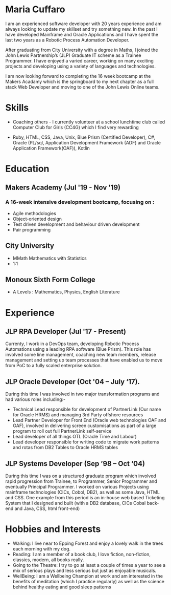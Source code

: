 # Maria Cuffaro

I am an experienced software developer with 20 years experience and am always looking to update my skillset and try something new.  In the past I have developed Mainframe and Oracle Applications and I have spent the last two years as a Robotic Process Automation Developer.  

After graduating from City University with a degree in Maths, I joined the John Lewis Partnership’s (JLP) Graduate IT scheme as a Trainee Programmer.  I have enjoyed a varied career, working on many exciting projects and developing using a variety of languages and technologies.  

I am now looking forward to completing the 16 week bootcamp at the Makers Acadamy which is the springboard to my next chapter as a full stack Web Developer and moving to one of the John Lewis Online teams.


# Skills

  * Coaching others - I currently volunteer at a school lunchtime club called Computer Club for Girls (CC4G) which I find very rewarding

  * Ruby, HTML, CSS, Java, Unix, Blue Prism (Certified Developer), C#, Oracle (PL/sql, Application Development Framework (ADF) and Oracle Application Framework(OAF)), Kotlin


# Education

## Makers Academy (Jul '19 - Nov '19)

### A 16-week intensive development bootcamp, focusing on :
  *	Agile methodologies
  *	Object-oriented design
  *	Test driven development and behaviour driven development
  *	Pair programming
  
## City University
  *	MMath Mathematics with Statistics
  *	1:1
  
## Monoux Sixth Form College
  *	A Levels : Mathematics, Physics, English Literature


# Experience

## JLP RPA Developer (Jul '17 - Present)
Currenty, I work in a DevOps team, developing Robotic Process Automations using a leading RPA software (Blue Prism).  This role has involved some line management, coaching new team members, release management and setting up team processes that have enabled us to move from PoC to a fully scaled enterprise solution.

## JLP Oracle Developer (Oct '04 – July ‘17).
During this time I was involved in two major transformation programs and had various roles including:-
  * Technical Lead responsible for development of PartnerLink (Our name for Oracle HRMS) and managing 3rd Party offshore resources 
  * Lead Partner Developer for Front End (Oracle web technologies OAF and OAF), involved in delivering screen customisations as part of a large program to roll out full PartnerLink self-service
  * Lead developer of all things OTL (Oracle Time and Labour)
  * Lead developer responsible for writing code to migrate work patterns and rotas from DB2 Tables to Oracle HRMS tables

## JLP Systems Developer (Sep ’98 – Oct ‘04)
During this time I was on a structured graduate program which involved rapid progression from Trainee, to Programmer, Senior Programmer and eventually Principal Programmer.  I worked on various Projects using mainframe technologies (CICs, Cobol, DB2), as well as some Java, HTML and CSS.  One example from this period is an in-house web based Ticketing System that I designed and built (with a DB2 database, CICs Cobal back-end and Java, CSS, html front-end)

# Hobbies and Interests
  *	Walking: I live near to Epping Forest and enjoy a lovely walk in the trees each morning with my dog.
  *	Reading: I am a member of a book club, I love fiction, non-fiction, classics, modern, all books really.
  *	Going to the Theatre: I try to go at least a couple of times a year to see a mix of serious plays and less serious but just as enjoyable musicals.
  *	WellBeing: I am a Wellbeing Champion at work and am interested in the benefits of meditation (which I practice regularly) as well as the science behind healthy eating and good sleep patterns 
  
